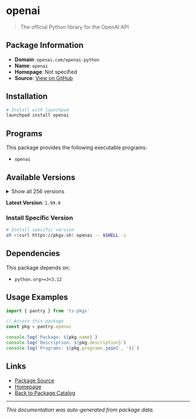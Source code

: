 # openai

> The official Python library for the OpenAI API

## Package Information

- **Domain**: `openai.com/openai-python`
- **Name**: `openai`
- **Homepage**: Not specified
- **Source**: [View on GitHub](https://github.com/pkgxdev/pantry/tree/main/projects/openai.com/openai-python/package.yml)

## Installation

```bash
# Install with launchpad
launchpad install openai
```

## Programs

This package provides the following executable programs:

- `openai`

## Available Versions

<details>
<summary>Show all 256 versions</summary>

- `1.99.0`, `1.98.0`, `1.97.2`, `1.97.1`, `1.97.0`
- `1.96.1`, `1.96.0`, `1.95.1`, `1.95.0`, `1.94.0`
- `1.93.3`, `1.93.2`, `1.93.1`, `1.93.0`, `1.92.3`
- `1.92.2`, `1.92.1`, `1.92.0`, `1.91.0`, `1.90.0`
- `1.89.0`, `1.88.0`, `1.87.0`, `1.86.0`, `1.85.0`
- `1.84.0`, `1.83.0`, `1.82.1`, `1.82.0`, `1.81.0`
- `1.80.0`, `1.79.0`, `1.78.1`, `1.78.0`, `1.77.0`
- `1.76.2`, `1.76.1`, `1.76.0`, `1.75.0`, `1.74.1`
- `1.74.0`, `1.73.0`, `1.72.0`, `1.71.0`, `1.70.0`
- `1.69.0`, `1.68.2`, `1.68.1`, `1.68.0`, `1.67.0`
- `1.66.5`, `1.66.4`, `1.66.3`, `1.66.2`, `1.66.1`
- `1.66.0`, `1.65.5`, `1.65.4`, `1.65.3`, `1.65.2`
- `1.65.1`, `1.65.0`, `1.64.0`, `1.63.2`, `1.63.1`
- `1.63.0`, `1.62.0`, `1.61.1`, `1.61.0`, `1.60.2`
- `1.60.1`, `1.60.0`, `1.59.9`, `1.59.8`, `1.59.7`
- `1.59.6`, `1.59.5`, `1.59.4`, `1.59.3`, `1.59.2`
- `1.59.1`, `1.59.0`, `1.58.1`, `1.58.0`, `1.57.4`
- `1.57.3`, `1.57.2`, `1.57.1`, `1.57.0`, `1.56.2`
- `1.56.1`, `1.56.0`, `1.55.3`, `1.55.2`, `1.55.1`
- `1.55.0`, `1.54.5`, `1.54.4`, `1.54.3`, `1.54.2`
- `1.54.1`, `1.54.0`, `1.53.1`, `1.53.0`, `1.52.2`
- `1.52.1`, `1.52.0`, `1.51.2`, `1.51.1`, `1.51.0`
- `1.50.2`, `1.50.1`, `1.50.0`, `1.49.0`, `1.48.0`
- `1.47.1`, `1.47.0`, `1.46.1`, `1.46.0`, `1.45.1`
- `1.45.0`, `1.44.1`, `1.44.0`, `1.43.1`, `1.43.0`
- `1.42.0`, `1.41.1`, `1.41.0`, `1.40.8`, `1.40.7`
- `1.40.6`, `1.40.5`, `1.40.4`, `1.40.3`, `1.40.2`
- `1.40.1`, `1.40.0`, `1.39.0`, `1.38.0`, `1.37.2`
- `1.37.1`, `1.37.0`, `1.36.1`, `1.36.0`, `1.35.15`
- `1.35.14`, `1.35.13`, `1.35.12`, `1.35.11`, `1.35.10`
- `1.35.9`, `1.35.8`, `1.35.7`, `1.35.6`, `1.35.5`
- `1.35.4`, `1.35.3`, `1.35.2`, `1.35.1`, `1.35.0`
- `1.34.0`, `1.33.0`, `1.32.1`, `1.32.0`, `1.31.2`
- `1.31.1`, `1.31.0`, `1.30.5`, `1.30.4`, `1.30.3`
- `1.30.2`, `1.30.1`, `1.30.0`, `1.29.0`, `1.28.2`
- `1.28.1`, `1.28.0`, `1.27.0`, `1.26.0`, `1.25.2`
- `1.25.1`, `1.25.0`, `1.24.1`, `1.24.0`, `1.23.6`
- `1.23.5`, `1.23.4`, `1.23.3`, `1.23.2`, `1.23.1`
- `1.23.0`, `1.22.0`, `1.21.2`, `1.21.1`, `1.21.0`
- `1.20.0`, `1.19.0`, `1.18.0`, `1.17.1`, `1.17.0`
- `1.16.2`, `1.16.1`, `1.16.0`, `1.15.0`, `1.14.3`
- `1.14.2`, `1.14.1`, `1.14.0`, `1.13.4`, `1.13.3`
- `1.13.2`, `1.13.1`, `1.13.0`, `1.12.0`, `1.11.1`
- `1.11.0`, `1.10.0`, `1.9.0`, `1.8.0`, `1.7.2`
- `1.7.1`, `1.7.0`, `1.6.1`, `1.6.0`, `1.5.0`
- `1.4.0`, `1.3.9`, `1.3.8`, `1.3.7`, `1.3.6`
- `1.3.5`, `1.3.4`, `1.3.3`, `1.3.2`, `1.3.1`
- `1.3.0`, `1.2.4`, `1.2.3`, `1.2.2`, `1.2.1`
- `1.2.0`, `1.1.2`, `1.1.0`, `1.0.1`, `1.0.0`
- `0.28.1`, `0.28.0`, `0.27.10`, `0.27.9`, `0.27.8`
- `0.27.7`, `0.27.6`, `0.27.5`, `0.27.4`, `0.27.3`
- `0.27.2`

</details>

**Latest Version**: `1.99.0`

### Install Specific Version

```bash
# Install specific version
sh <(curl https://pkgx.sh) openai -- $SHELL -i
```

## Dependencies

This package depends on:

- `python.org>=3<3.12`

## Usage Examples

```typescript
import { pantry } from 'ts-pkgx'

// Access this package
const pkg = pantry.openai

console.log(`Package: ${pkg.name}`)
console.log(`Description: ${pkg.description}`)
console.log(`Programs: ${pkg.programs.join(', ')}`)
```

## Links

- [Package Source](https://github.com/pkgxdev/pantry/tree/main/projects/openai.com/openai-python/package.yml)
- [Homepage](#)
- [Back to Package Catalog](../../../package-catalog.md)

---

*This documentation was auto-generated from package data.*
